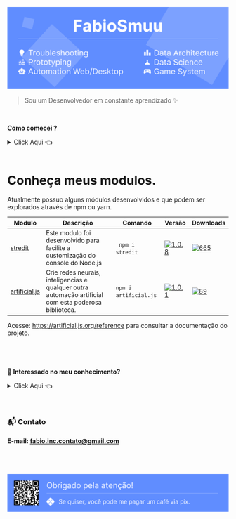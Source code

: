 ![N|Solid](img/header.png)

> Sou um Desenvolvedor em constante aprendizado :sparkles:
<br>

**Como comecei ?**<details><summary>Click Aqui :point_left:</summary>
 
 ---

Estou desde 2012 estudando por conta própria e sempre buscando cada vez mais conhecimento, buscando ao máximo novas experiencias, projetos, desafios, novidades e me descobrir cada vez mais.

 Comecei na área através de um computador bem atiguinho sem internet, onde só tinha joguinhos e o mspaint, então sempre busquei algo novo para fazer.... e foi ai que minha paixão começou, quando encontrei a system32 e as variações de extensões como *cmd, bat, vbs* e até mesmo *ini*.

 Com o tempo, fui tentando entender como estes arquivos se comportavam e para que servia, mas para isso eu tinha de ficar indo na lan house para pesquisar, desde então comecei a tentar montar meus próprios "programinhas" com base no que eu aprendia.

 Fiquei por um bom tempo criando interfaces em hta com a back-end em *vbs* até descobrir que existia *vb, pascal e c#*, e a partir dai, comecei a brincar com desenvolvimento de software, fazendo alguns forms para contabilizar o consumo de água do condomínio onde morei, por exemplo.

Hoje em dia me impressiono com o tanto que a tecnologia veio crescendo e tomando esta proporção enorme como, por exemplo, a área de data science.

> E foi assim que comecei a me tornar o que sou hoje.

**Obrigado pela atenção.**

 ---
</details>
<br>

# Conheça meus modulos.
Atualmente possuo alguns módulos desenvolvidos e que podem ser explorados através de npm ou yarn.

Modulo|Descrição|Comando|Versão|Downloads
-|-|-|-|--
[stredit](https://www.npmjs.com/package/stredit)|Este modulo foi desenvolvido para facilite a customização do console do Node.js|` npm i stredit`|[![1.0.8](https://img.shields.io/npm/v/stredit.svg)](https://www.npmjs.com/package/stredit)|[![665](https://img.shields.io/npm/dt/stredit.svg)](https://www.npmjs.com/package/stredit)
[artificial.js](https://www.npmjs.com/package/artificial.js)|Crie redes neurais, inteligencias e qualquer outra automação artificial com esta poderosa biblioteca. |`npm i artificial.js`|[![1.0.1](https://img.shields.io/npm/v/artificial.js.svg)](https://www.npmjs.com/package/artificial.js) | [![89](https://img.shields.io/npm/dt/artificial.js.svg)](https://www.npmjs.com/package/artificial.js)
 

Acesse: https://artificial.js.org/reference para consultar a documentação do projeto.



<br>
<br>

###
:strawberry: **Interessado no meu conhecimento?**<details><summary>Click Aqui :point_left:</summary>
<br>

# Áreas de Trabalho
- Programação
- Criação de Protótipos
- Automação
- Arquitetura, Análise e Engenharia de Dados
- Automação Web
- Pentest
- IoT (Internet das Coisas)

# Linguagens de Programação
- JavaScript
- PHP
- Java
- Python
- Bash
- Batch
- Docker
- Solidity
- C#
- ActionScript
- Pascal
- NSE (Nmap)
- Expressões Regulares (Regex)

# Variantes de SQL
- SQL
- PL/SQL
- T-SQL
- JSON-like
- CQL (Cassandra Query)
- N1QL (Couchbase)
- SQL-like
- AQL (ArangoDB Query)

# Conexões de Rede
- Dgram
- WebSocket
- Net
- HTTP
- Buffer
- RCON
- RCP
- ICMP
- Socket (incluindo Socket Raw e Stream)
- VPN, Proxy e Proxychain
- Protocolos SSL/TLS
- Apache (servidor web)
- IIS (servidor web)

# Formatação de Arquivos
- CSV
- XML
- JSON
- INI
- TXT
- Formatos Personalizados (ex: BIN)

# Frameworks e Bibliotecas
- Laravel
- React + React-DOM
- Tailwind CSS
- Bootstrap
- jQuery
- TypeScript
- Django
- p5.js

# Ferramentas Utilizadas
- Node.js
- Tampermonkey
- Tor
- Firebase
- Android Studio
- Sketchware
- Figma
- Construct 2 & 3
- WordPress
- Metasploit
- Burp Suite
- Wireshark
- tcpdump
- Regedit (Editor do Registro do Windows)

# Tecnologias de Banco de Dados e ORM
- Redis
- Mongoose
= Sequelize
- TypeORM
- Pandas
- Eloquent

# Inteligência Artificial
- Redes Neurais Artificiais (RNA)
- Algoritmos Genéticos (AG)
- Treinamento de Modelos
- Criação de Agentes Inteligentes
- Engenharia de Prompt
- Processamento de Linguagem Natural (NLP)
- Integração de Algoritmos de Aprendizado
</details>

<br>
<br>

### :mailbox_with_mail: Contato
#### E-mail: fabio.inc.contato@gmail.com

<br>
<br>

[![N|Solid](img/footer.png)](https://app.picpay.com/user/smuu)
